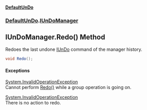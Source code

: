 #### [DefaultUnDo](../../index.md 'index')
### [DefaultUnDo](../../index.md#DefaultUnDo 'DefaultUnDo').[IUnDoManager](index.md 'DefaultUnDo\.IUnDoManager')

## IUnDoManager\.Redo\(\) Method

Redoes the last undone [IUnDo](../IUnDo/index.md 'DefaultUnDo\.IUnDo') command of the manager history\.

```csharp
void Redo();
```

#### Exceptions

[System\.InvalidOperationException](https://docs.microsoft.com/en-us/dotnet/api/System.InvalidOperationException 'System\.InvalidOperationException')  
Cannot perform [Redo\(\)](DefaultUnDo/IUnDoManager/Redo().md 'DefaultUnDo\.IUnDoManager\.Redo\(\)') while a group operation is going on\.

[System\.InvalidOperationException](https://docs.microsoft.com/en-us/dotnet/api/System.InvalidOperationException 'System\.InvalidOperationException')  
There is no action to redo\.